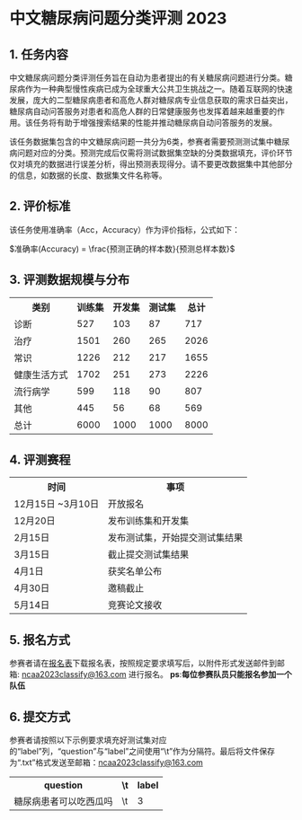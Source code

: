 # 中文糖尿病问题分类评测 2023
## 1. 任务内容
中文糖尿病问题分类评测任务旨在自动为患者提出的有关糖尿病问题进行分类。糖尿病作为一种典型慢性疾病已成为全球重大公共卫生挑战之一。随着互联网的快速发展，庞大的二型糖尿病患者和高危人群对糖尿病专业信息获取的需求日益突出，糖尿病自动问答服务对患者和高危人群的日常健康服务也发挥着越来越重要的作用。该任务将有助于增强搜索结果的性能并推动糖尿病自动问答服务的发展。

该任务数据集包含的中文糖尿病问题一共分为6类，参赛者需要预测测试集中糖尿病问题对应的分类。预测完成后仅需将测试数据集空缺的分类数据填充，评价环节仅对填充的数据进行误差分析，得出预测表现得分。请不要更改数据集中其他部分的信息，如数据的长度、数据集文件名称等。

## 2. 评价标准
该任务使用准确率（Acc，Accuracy）作为评价指标，公式如下：

$准确率(Accuracy) = \frac{预测正确的样本数}{预测总样本数}$

## 3. 评测数据规模与分布

<table><tr><th>类别</th><th>训练集</th><th>开发集</th><th>测试集</th><th>总计</th></tr>
  <tr><td>诊断</td><td>527</td><td>103</td><td>87</td><td>717</td></tr>
  <tr><td>治疗</td><td>1501</td><td>260</td><td>265</td><td>2026</td></tr>
  <tr><td>常识</td><td>1226</td><td>212</td><td>217</td><td>1655</td></tr>
  <tr><td>健康生活方式</td><td>1702</td><td>251</td><td>273</td><td>2226</td></tr>
  <tr><td>流行病学</td><td>599</td><td>118</td><td>90</td><td>807</td></tr>
  <tr><td>其他</td><td>445</td><td>56</td><td>68</td><td>569</td></tr>
  <tr><td>总计</td><td>6000</td><td>1000</td><td>1000</td><td>8000</td></tr>
</table>

## 4. 评测赛程

<table><tr><th>时间</th><th>事项</th></tr><tr><td>12月15日 ~3月10日</td><td>开放报名</td></tr><tr><td>12月20日</td><td>发布训练集和开发集</td></tr><tr><td>2月15日</td><td>发布测试集，开始提交测试集结果</td></tr><tr><td>3月15日</td><td>截止提交测试集结果</td></tr><tr><td>4月1日</td><td>获奖名单公布</td></tr></tr><tr><td>4月30日</td><td>邀稿截止</td></tr><tr><td>5月14日</td><td>竞赛论文接收</td></tr></table>

## 5. 报名方式
参赛者请在[报名表](https://github.com/yuni-bobo/Chinese-DQC/blob/main/Registration-Form.docx)下载报名表，按照规定要求填写后，以附件形式发送邮件到邮箱: ncaa2023classify@163.com 进行报名。
**ps**:**每位参赛队员只能报名参加一个队伍**

## 6. 提交方式
参赛者请按照以下示例要求填充好测试集对应的“label”列，“question”与“label”之间使用“\t”作为分隔符。最后将文件保存为“.txt”格式发送至邮箱：ncaa2023classify@163.com 

<table><tr><th>question</th><th>\t</th><th>label</th></tr><tr><td>糖尿病患者可以吃西瓜吗</td><td>\t</td><td>3</td></tr></table>
